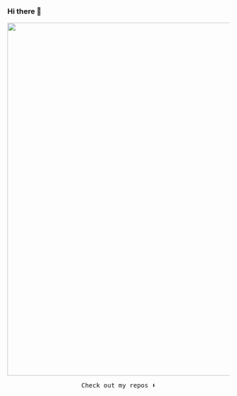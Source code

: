 ### Hi there 👋

<p align="center">
  <img width="800" src="https://lh3.googleusercontent.com/f5tt7-tMbWfcW1hQx7a9dMAKxRbvfUmvk9jEQjtHxnNBRvtUnFvg750MjADtoiY-draKJaztu3F6WB2Dp8YjjMVwKcyg3FrwOkpxnfkf1uICBOgRPfVYWwarNteohRUhK7Ls5KGU6Q=w2400">
</p>


<!-- <p align="center">
<a href= "https://dev.to/ari_hacks"><img src="https://img.icons8.com/windows/32/000000/dev.png"/></a>
<a href= "https://twitter.com/ari_hacks"><img src="https://img.icons8.com/material-outlined/30/000000/twitter.png"/></a>
</p> -->

<p align="center"><samp>
Check out my repos ⬇️  
  </samp>
</p>
